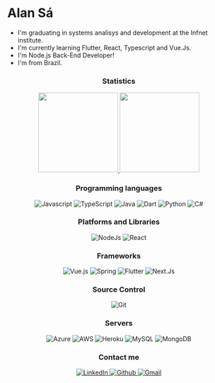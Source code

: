 # Alan Sá

- I'm graduating in systems analisys and development at the Infnet institute.
- I'm currently learning Flutter, React, Typescript and Vue.Js.
- I'm Node.js Back-End Developer!
- I'm from Brazil.


<h3 align="center"> Statistics</h3>
<p align="center">
  <a href="https://github.com/alansa90">
    	<img height="180em" src="https://github-readme-stats.vercel.app/api?username=alansa90&show_icons=true&theme=tokyonight&include_all_commits=true&count_private=true"/>
  </a>
  <a href="https://github.com/alansa90">
    	<img height="180em" src="https://github-readme-stats.vercel.app/api/top-langs/?username=alansa90&layout=compact&langs_count=16&theme=tokyonight"/>
  </a>
</p>
  
  
<h3 align="center">Programming languages</h3>
  <p align="center">
    	<img alt="Javascript" src="https://img.shields.io/badge/JavaScript-blue.svg?style=for-the-badge&logo=javascript&logoColor=white" />
    	<img alt="TypeScript" src="https://img.shields.io/badge/TypeScript-blue.svg?style=for-the-badge&logo=typescript&logoColor=white" />
    	<img alt="Java" src="https://img.shields.io/badge/Java-blue.svg?style=for-the-badge&logo=java&logoColor=white" />
    	<img alt="Dart" src="https://img.shields.io/badge/Dart-0175C2?style=for-the-badge&logo=dart&logoColor=white" />
    	<img alt="Python" src="https://img.shields.io/badge/Python-blue?style=for-the-badge&logo=python&logoColor=white" />
    	<img alt="C#" src="https://img.shields.io/badge/C%23-blue?style=for-the-badge&logo=c-sharp&logoColor=white" />
  </p>
  
  <h3 align="center">Platforms and Libraries</h3>
  <p align="center">
	<img alt="NodeJs" src="https://img.shields.io/badge/Node.js-red.svg?style=for-the-badge&logo=node.js&logoColor=white" />
   	<img alt="React" src="https://img.shields.io/badge/React-red?style=for-the-badge&logo=react&logoColor=61DAFB" />
  </p>
  
  <h3 align="center">Frameworks</h3>
  <p align="center">
    	<img alt="Vue.js" src="https://img.shields.io/badge/VueJS-green.svg?&style=for-the-badge&logo=vue.js&logoColor=white" />
    	<img alt="Spring" src="https://img.shields.io/badge/Spring-green.svg?&style=for-the-badge&logo=spring&logoColor=white" />
    	<img alt="Flutter" src="https://img.shields.io/badge/Flutter-green?style=for-the-badge&logo=flutter&logoColor=white" />
    	<img alt="Next.Js" src="https://img.shields.io/badge/next.js-green?style=for-the-badge&logo=nextdotjs&logoColor=white" />
  </p>
  
  <h3 align="center">Source Control</h3>
  <p align="center">
	  <img alt="Git" src="https://img.shields.io/badge/Git-orange.svg?&style=for-the-badge&logo=git&logoColor=white" />
  </p>
  
  <h3 align="center">Servers</h3>
  <p align="center">
	  <img alt="Azure" src="https://img.shields.io/badge/Microsoft_Azure-brown?style=for-the-badge&logo=microsoft-azure&logoColor=white" />
	  <img alt="AWS" src="https://img.shields.io/badge/Amazon_AWS-brown?style=for-the-badge&logo=amazon-aws&logoColor=white" />
	  <img alt="Heroku" src="https://img.shields.io/badge/Heroku-brown?style=for-the-badge&logo=heroku&logoColor=white" />
	  <img alt="MySQL" src="https://img.shields.io/badge/MySQL-brown.svg?&style=for-the-badge&logo=mysql&logoColor=white" />
    <img alt="MongoDB" src="https://img.shields.io/badge/MongoDB-brown?style=for-the-badge&logo=mongodb&logoColor=white" />
  </p>
  
  <h3 align="center">Contact me</h3>
  <p align="center">
	  <a href="https://www.linkedin.com/in/alandesa/">
		  <img alt="LinkedIn" src="https://img.shields.io/badge/LinkedIn-0077B5?style=for-the-badge&logo=linkedin&logoColor=white" />
	  </a>
	  <a href="https://github.com/alansa90">
		  <img alt="Github" src="https://img.shields.io/badge/GitHub-100000?style=for-the-badge&logo=github&logoColor=white"/>
	  </a>
    	  <a href="mailto:alkinsret@gmail.com">
		  <img alt="Gmail" src="https://img.shields.io/badge/Gmail-D14836?style=for-the-badge&logo=gmail&logoColor=white"/>
	  </a>
  </p>
